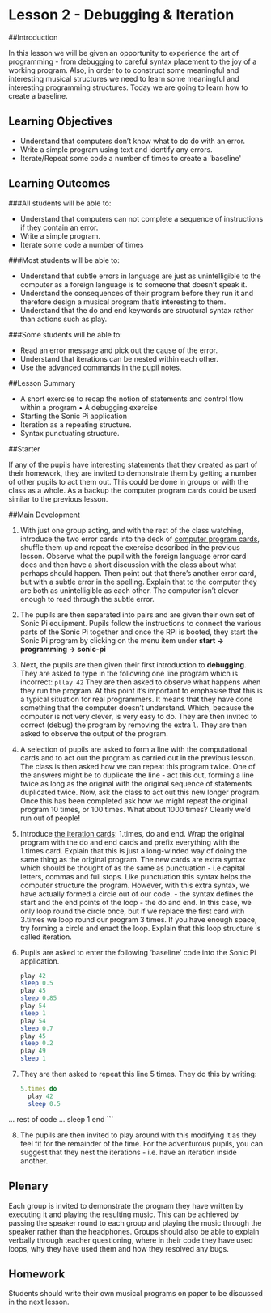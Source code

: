 # Lesson 2 - Debugging & Iteration

##Introduction

In this lesson we will be given an opportunity to experience the art of programming - from debugging to careful syntax placement to the joy of a working program. Also, in order to to construct some meaningful and interesting musical structures we need to learn some meaningful and interesting programming structures. Today we are going to learn how to create a baseline.

## Learning Objectives

- Understand that computers don’t know what to do do with an error.
- Write a simple program using text and identify any errors.
- Iterate/Repeat some code a number of times to create a 'baseline'

## Learning Outcomes

###All students will be able to:

- Understand that computers can not complete a sequence of instructions if they contain an error.
- Write a simple program.
- Iterate some code a number of times

###Most students will be able to:

- Understand that subtle errors in language are just as unintelligible to the computer as a foreign language is to someone that doesn’t speak it.
- Understand the consequences of their program before they run it and therefore design a musical program that’s interesting to them.
- Understand that the do and end keywords are structural syntax rather than actions such as play.

###Some students will be able to:

- Read an error message and pick out the cause of the error.
- Understand that iterations can be nested within each other.
- Use the advanced commands in the pupil notes.

##Lesson Summary

- A short exercise to recap the notion of statements and control flow within a program • A debugging exercise
- Starting the Sonic Pi application
- Iteration as a repeating structure.
- Syntax punctuating structure.

##Starter

If any of the pupils have interesting statements that they created as part of their homework, they are invited to demonstrate them by getting a number of other pupils to act them out. This could be done in groups or with the class as a whole. As a backup the computer program cards could be used similar to the previous lesson.

##Main Development

1. With just one group acting, and with the rest of the class watching, introduce the two error cards into the deck of [computer program cards](https://github.com/raspberrypilearning/sonic-pi-lessons/raw/master/Lesson-2/Lesson-2-Debug-Cards.pdf), shuffle them up and repeat the exercise described in the previous lesson. Observe what the pupil with the foreign language error card does and then have a short discussion with the class about what perhaps should happen. Then point out that there’s another error card, but with a subtle error in the spelling. Explain that to the computer they are both as unintelligible as each other. The computer isn’t clever enough to read through the subtle error.

2. The pupils are then separated into pairs and are given their own set of Sonic Pi equipment. Pupils follow the instructions to connect the various parts of the Sonic Pi together and once the RPi is booted, they start the Sonic Pi program by clicking on the menu item under **start -> programming -> sonic-pi**

3. Next, the pupils are then given their first introduction to **debugging**. They are asked to type in the following one line program which is incorrect: `pllay 42` They are then asked to observe what happens when they run the program. At this point it’s important to emphasise that this is a typical situation for real programmers. It means that they have done something that the computer doesn’t understand. Which, because the computer is not very clever, is very easy to do. They are then invited to correct (debug) the program by removing the extra `l`. They are then asked to observe the output of the program.

4. A selection of pupils are asked to form a line with the computational cards and to act out the program as carried out in the previous lesson. The class is then asked how we can repeat this program twice. One of the answers might be to duplicate the line - act this out, forming a line twice as long as the original with the original sequence of statements duplicated twice. Now, ask the class to act out this new longer program. Once this has been completed ask how we might repeat the original program 10 times, or 100 times. What about 1000 times? Clearly we’d run out of people!

5. Introduce [the iteration cards](https://github.com/raspberrypilearning/sonic-pi-lessons/raw/master/Lesson-2/Lesson-2-Iteration-Cards.pdf): 1.times, do and end. Wrap the original program with the do and end cards and prefix everything with the 1.times card. Explain that this is just a long-winded way of doing the same thing as the original program. The new cards are extra syntax which should be thought of as the same as punctuation - i.e capital letters, commas and full stops. Like punctuation this syntax helps the computer structure the program. However, with this extra syntax, we have actually formed a circle out of our code. - the syntax defines the start and the end points of the loop - the do and end. In this case, we only loop round the circle once, but if we replace the first card with 3.times we loop round our program 3 times. If you have enough space, try forming a circle and enact the loop. Explain that this loop structure is called iteration.

6. Pupils are asked to enter the following ‘baseline’ code into the Sonic Pi application. 

	```ruby
	play 42
	sleep 0.5
	play 45
	sleep 0.85
	play 54
	sleep 1
	play 54
	sleep 0.7
	play 45
	sleep 0.2
	play 49
	sleep 1
	```
  
7. They are then asked to repeat this line 5 times. They do this by writing:

	```ruby
	5.times do
  	  play 42
  	  sleep 0.5
  ... rest of code ...
	  sleep 1
	end
	```
	
8. The pupils are then invited to play around with this modifying it as they feel fit for the remainder of the time. For the adventurous pupils, you can suggest that they nest the iterations - i.e. have an iteration inside another.

## Plenary

Each group is invited to demonstrate the program they have written by executing it and playing the resulting music. This can be achieved by passing the speaker round to each group and playing the music through the speaker rather than the headphones. Groups should also be able to explain verbally through teacher questioning, where in their code they have used loops, why they have used them and how they resolved any bugs.


## Homework

Students should write their own musical programs on paper to be discussed in the next lesson.
